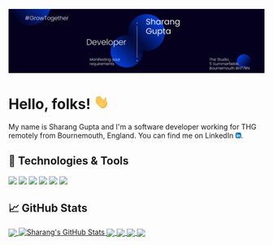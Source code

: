 [![Header](https://github.com/sharanggupta/sharanggupta/blob/main/header.jpeg?raw=true "Header")](https://www.sharanggupta.dev)

# Hello, folks! <img src="https://github.com/sharanggupta/sharanggupta/blob/main/wave.gif?raw=true" width="30px">

My name is Sharang Gupta and I'm a software developer working for THG remotely from Bournemouth, England. You can find me on LinkedIn [![LinkedIn][3.2]][3].

## 🔧 Technologies & Tools

![](https://img.shields.io/badge/Code-Java-informational?style=flat&logo=openjdk&logoColor=white&color=blue)
![](https://img.shields.io/badge/SpringBoot-6DB33F?style=flat-square&logo=Spring&logoColor=white)
![](https://img.shields.io/badge/Code-Python-informational?style=flat&logo=python&logoColor=white&color=yellow)
![](https://img.shields.io/badge/Apache%20Maven-C71A36?style=flat&logo=Apache%20Maven&logoColor=white)
![](https://img.shields.io/badge/OS-Linux-informational?style=flat&logo=linux&logoColor=white&color=green)
![](https://img.shields.io/badge/Editor-Intellij%20Idea-informational?style=flat&logo=intellijidea&logoColor=white&color=purple)


## &#x1f4c8; GitHub Stats
<a href="https://github.com/sharanggupta/sharanggupta">
  <img align="center" src="https://github-readme-stats.vercel.app/api/top-langs/?username=sharanggupta&title_color=ffffff&text_color=c9cacc&icon_color=2bbc8a&bg_color=1d1f21&langs_count=5&hide=Jupyter%20Notebook&layout=donut" />
</a>
<a href="https://github.com/sharanggupta/sharanggupta">
  <img align="top" src="https://github-readme-stats.vercel.app/api?username=sharanggupta&show_icons=true&line_height=27&count_private=true&title_color=ffffff&text_color=c9cacc&icon_color=2bbc8a&bg_color=1d1f21" alt="Sharang's GitHub Stats" />
</a>
<a href="https://github.com/sharanggupta/thiasil">
  <img align="center" src="https://github-readme-stats.vercel.app/api/pin/?username=sharanggupta&repo=thiasil&title_color=ffffff&text_color=c9cacc&icon_color=2bbc8a&bg_color=1d1f21" />
</a>
<a href="https://github.com/sharanggupta/batch-data-migration">
  <img align="center" src="https://github-readme-stats.vercel.app/api/pin/?username=sharanggupta&repo=batch-data-migration&title_color=ffffff&text_color=c9cacc&icon_color=2bbc8a&bg_color=1d1f21" />
</a>
<a href="https://github.com/sharanggupta/portfolio">
  <img align="center" src="https://github-readme-stats.vercel.app/api/pin/?username=sharanggupta&repo=portfolio&title_color=ffffff&text_color=c9cacc&icon_color=2bbc8a&bg_color=1d1f21" />
</a>
<a href="https://github.com/sharanggupta/trade-platform">
  <img align="center" src="https://github-readme-stats.vercel.app/api/pin/?username=sharanggupta&repo=trade-platform&title_color=ffffff&text_color=c9cacc&icon_color=2bbc8a&bg_color=1d1f21" />
</a>

<!-- links to social media icons -->

<!-- icons with padding -->

[1.1]: http://i.imgur.com/M6yBwxS.png "instagram icon with padding"
[2.1]: http://i.imgur.com/J6LeoUb.png "github icon with padding"

<!-- icons without padding -->

[1.2]: http://i.imgur.com/M6yBwxS.png "instagram icon without padding"
[2.2]: http://i.imgur.com/J6LeoUb.png "github icon without padding"
[3.2]: linkedin.png "LinkedIn icon without padding"

<!-- links to social media accounts -->

[1]: https://www.instagram.com/guptasharang/
[2]: https://github.com/sharanggupta
[3]: https://www.linkedin.com/in/sharanggupta/
